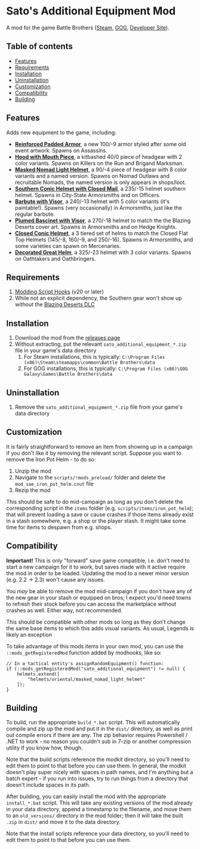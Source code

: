 # Sato's Additional Equipment Mod

A mod for the game Battle Brothers ([Steam](https://store.steampowered.com/app/365360/Battle_Brothers/), [GOG](https://www.gog.com/game/battle_brothers), [Developer Site](http://battlebrothersgame.com/buy-battle-brothers/)).

## Table of contents

-   [Features](#features)
-   [Requirements](#requirements)
-   [Installation](#installation)
-   [Uninstallation](#uninstallation)
-   [Customization](#customization)
-   [Compatibility](#compatibility)
-   [Building](#building)

## Features

Adds new equipment to the game, including:

- **[Reinforced Padded Armor](./screenshots/ReinforcedPaddedArmorItemCard.png)**, a new 100/-9 armor styled after some old event artwork. Spawns on Assassins.
- **[Hood with Mouth Piece](./screenshots/HoodWithMouthPieceItemCard.png)**, a kitbashed 40/0 piece of headgear with 2 color variants. Spawns on Killers on the Run and Brigand Marksman.
- **[Masked Nomad Light Helmet](./screenshots/MaskedLightNomadHelmetItemCard.png)**, a 90/-4 piece of headgear with 8 color variants and a named version. Spawns on Nomad Outlaws and recruitable Nomads, the named version is only appears in shops/loot.
- **[Southern Conic Helmet with Closed Mail](./screenshots/SouthernConicHelmetWithClosedMailItemCard.png)**, a 235/-15 helmet southern helmet. Spawns in City-State Armorsmiths and on Officers.
- **[Barbute with Visor](./screenshots/BarbuteWithVisorItemCard.png)**, a 240/-13 helmet with 5 color variants (it's paintable!). Spawns (very occasionally) in Armorsmiths, just like the regular barbute.
- **[Plumed Bascinet with Visor](./screenshots/BascinetWithVisorItemCard.png)**, a 270/-18 helmet to match the the Blazing Deserts cover art. Spawns in Armorsmiths and on Hedge Knights.
- **[Closed Conic Helmet](./screenshots/ClosedConicHelmetItemCard.png)**, a 3 tiered set of helms to match the Closed Flat Top Helmets (145/-8, 160/-9, and 250/-16). Spawns in Armorsmiths, and some varieties can spawn on Mercenaries.
- **[Decorated Great Helm](./screenshots/DecoratedGreatHelmItemCard.png)**, a 325/-23 helmet with 3 color variants. Spawns on Oathtakers and Oathbringers.

## Requirements

1) [Modding Script Hooks](https://www.nexusmods.com/battlebrothers/mods/42) (v20 or later)
2) While not an explicit dependency, the Southern gear won't show up without the [Blazing Deserts DLC](http://battlebrothersgame.com/blazing-deserts-release/)

## Installation

1) Download the mod from the [releases page](https://github.com/jcsato/sato_additional_equipment_mod/releases/latest)
2) Without extracting, put the relevant `sato_additional_equipment_*.zip` file in your game's data directory
    1) For Steam installations, this is typically: `C:\Program Files (x86)\Steam\steamapps\common\Battle Brothers\data`
    2) For GOG installations, this is typically: `C:\Program Files (x86)\GOG Galaxy\Games\Battle Brothers\data`

## Uninstallation

1) Remove the `sato_additional_equipment_*.zip` file from your game's data directory

## Customization

It is fairly straightforward to remove an item from showing up in a campaign if you don't like it by removing the relevant script. Suppose you want to remove the Iron Pot Helm - to do so:

1) Unzip the mod
2) Navigate to the `scripts/!mods_preload/` folder and delete the `mod_sae_iron_pot_helm.cnut` file
3) Rezip the mod

This should be safe to do mid-campaign as long as you don't delete the corresponding script in the `items` folder (e.g. `scripts/items/iron_pot_helm`); that will prevent loading a save or cause crashes if those items already exist in a stash somewhere, e.g. a shop or the player stash. It might take some time for items to despawn from e.g. shops.

## Compatibility

**Important!** This is only "forward" save game compatible, i.e. don't need to start a new campaign for it to work, but saves made with it active require the mod in order to be loaded. Updating the mod to a newer minor version (e.g. 2.2 -> 2.3) won't cause any issues.

You _may_ be able to remove the mod mid-campaign if you don't have any of the new gear in your stash or equipped on bros; I expect you'd need towns to refresh their stock before you can access the marketplace without crashes as well. Either way, not recommended.

This should be compatible with other mods so long as they don't change the same base items to which this adds visual variants. As usual, Legends is likely an exception

To take advantage of this mods items in your own mod, you can use the `::mods_getRegisteredMod` function added by modhooks, like so:
```squirrel
// In a tactical entity's assignRandomEquipment() function:
if (::mods_getRegisteredMod("sato_additional_equipment") != null) {
    helmets.extend([
        "helmets/oriental/masked_nomad_light_helmet"
    ]);
}
```

## Building

To build, run the appropriate `build_*.bat` script. This will automatically compile and zip up the mod and put it in the `dist/` directory, as well as print out compile errors if there are any. The zip behavior requires Powershell / .NET to work - no reason you couldn't sub in 7-zip or another compression utility if you know how, though.

Note that the build scripts reference the modkit directory, so you'll need to edit them to point to that before you can use them. In general, the modkit doesn't play super nicely with spaces in path names, and I'm anything but a batch expert - if you run into issues, try to run things from a directory that doesn't include spaces in its path.

After building, you can easily install the mod with the appropriate `install_*.bat` script. This will take any existing versions of the mod already in your data directory, append a timestamp to the filename, and move them to an `old_versions/` directory in the mod folder; then it will take the built `.zip` in `dist/` and move it to the data directory.

Note that the install scripts reference your data directory, so you'll need to edit them to point to that before you can use them.
